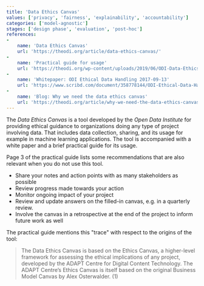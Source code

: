 ```yaml
---
title: 'Data Ethics Canvas'
values: ['privacy', 'fairness', 'explainability', 'accountability']
categories: ['model-agnostic']
stages: ['design phase', 'evaluation', 'post-hoc']
references: 
- 
    name: 'Data Ethics Canvas'
    url: 'https://theodi.org/article/data-ethics-canvas/'
- 
    name: 'Practical guide for usage'
    url: 'https://theodi.org/wp-content/uploads/2019/06/ODI-Data-Ethics-Canvas-%E2%80%93-print-at-home-guide-A4-%E2%80%93-2019-06-26.pdf'
- 
    name: 'Whitepaper: ODI Ethical Data Handling 2017-09-13'
    url: 'https://www.scribd.com/document/358778144/ODI-Ethical-Data-Handling-2017-09-13'
- 
    name: 'Blog: Why we need the data ethics canvas'
    url: 'https://theodi.org/article/why-we-need-the-data-ethics-canvas/'
---
```


The *Data Ethics Canvas* is a tool developed by the *Open Data Institute* for providing ethical guidance to organizations doing any type of project involving data. 
That includes data collection, sharing, and its usage for example in machine learning applications.
The tool is accompanied with a white paper and a brief practical guide for its usage.

Page 3 of the practical guide lists some recommendations that are also relevant when you do not use this tool.

- Share your notes and action points with as many stakeholders as possible 
- Review progress made towards your action
- Monitor ongoing impact of your project
- Review and update answers on the filled-in canvas, e.g. in a quarterly review.
- Involve the canvas in a retrospective at the end of the project to inform future work as well

The practical guide mentions this "trace" with respect to the origins of the tool:

> The Data Ethics Canvas is based on the Ethics Canvas, a higher-level framework for assessing the ethical implications of any project, developed by the ADAPT Centre for Digital Content Technology. The ADAPT Centre’s Ethics Canvas is itself based on the original Business Model Canvas by Alex Osterwalder. (1)

